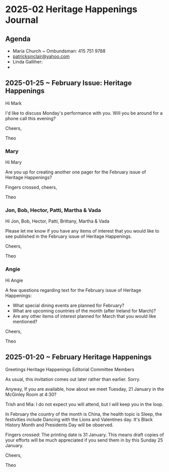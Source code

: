 # 2025-02 Heritage Happenings Journal

## Agenda

* Maria Church ~ Ombundsman: 415 751 9788
* patricksinclair@yahoo.com
* Linda Galliher:
*



## 2025-01-25 ~ February Issue: Heritage Happenings

Hi Mark

I'd like to discuss Monday's performance with you. Will you be around for a phone call this evening?

Cheers,

Theo

### Mary

Hi Mary

Are you up for creating another one pager for the February issue of Heritage Happenings?

Fingers crossed, cheers,

Theo



### Jon, Bob, Hector, Patti, Martha & Vada

Hi Jon, Bob, Hector, Patti, Brittany, Martha & Vada

Please let me know if you have any items of interest that you would like to see published in the February issue of Heritage Happenings.

Cheers,

Theo


### Angie

Hi Angie

A few questions regarding text for the February issue of Heritage Happenings:

* What special dining events are planned for February?
* What are upcoming countries of the month (after Ireland for March)?
* Are any other items of interest planned for March that you would like mentioned?

Cheers,

Theo



## 2025-01-20 ~ February Heritage Happenings

Greetings Heritage Happenings Editorial Committee Members

As usual, this invitation comes out later rather than earlier. Sorry.

Anyway, If you are available, how about we meet Tuesday, 21 January in the McGinley Room at 4:30?

Trish and Mia: I do not expect you will attend, but I will keep you in the loop.

In February the country of the month is China, the health topic is Sleep, the festivities include Dancing with the Lions and Valentines day. It's Black History Month and Presidents Day will be observed.

Fingers crossed: The printing date is 31 January. This means draft copies of your efforts will be much appreciated if you send them in by this Sunday 25 January.

Cheers,

Theo
